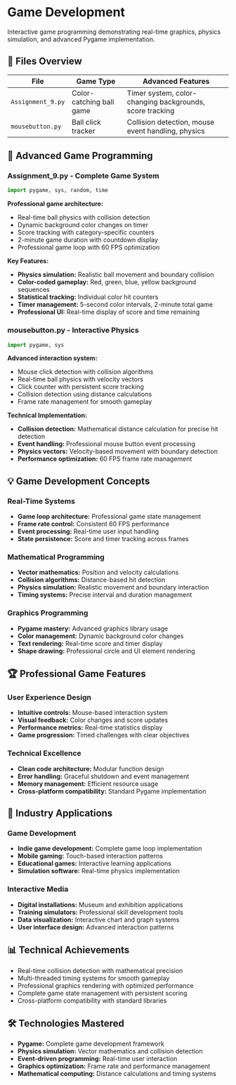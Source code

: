 # Game Development

Interactive game programming demonstrating real-time graphics, physics simulation, and advanced Pygame implementation.

## 📝 Files Overview

| **File** | **Game Type** | **Advanced Features** |
|----------|---------------|----------------------|
| `Assignment_9.py` | Color-catching ball game | Timer system, color-changing backgrounds, score tracking |
| `mousebutton.py` | Ball click tracker | Collision detection, mouse event handling, physics |

## 🎯 Advanced Game Programming

### Assignment_9.py - Complete Game System

```python
import pygame, sys, random, time
```

**Professional game architecture:**
- Real-time ball physics with collision detection
- Dynamic background color changes on timer
- Score tracking with category-specific counters
- 2-minute game duration with countdown display
- Professional game loop with 60 FPS optimization

**Key Features:**
- **Physics simulation:** Realistic ball movement and boundary collision
- **Color-coded gameplay:** Red, green, blue, yellow background sequences
- **Statistical tracking:** Individual color hit counters
- **Timer management:** 5-second color intervals, 2-minute total game
- **Professional UI:** Real-time display of score and time remaining

### mousebutton.py - Interactive Physics

```python
import pygame, sys
```

**Advanced interaction system:**
- Mouse click detection with collision algorithms
- Real-time ball physics with velocity vectors
- Click counter with persistent score tracking
- Collision detection using distance calculations
- Frame rate management for smooth gameplay

**Technical Implementation:**
- **Collision detection:** Mathematical distance calculation for precise hit detection
- **Event handling:** Professional mouse button event processing
- **Physics vectors:** Velocity-based movement with boundary detection
- **Performance optimization:** 60 FPS frame rate management

## 💡 Game Development Concepts

### Real-Time Systems
- **Game loop architecture:** Professional game state management
- **Frame rate control:** Consistent 60 FPS performance
- **Event processing:** Real-time user input handling
- **State persistence:** Score and timer tracking across frames

### Mathematical Programming
- **Vector mathematics:** Position and velocity calculations
- **Collision algorithms:** Distance-based hit detection
- **Physics simulation:** Realistic movement and boundary interaction
- **Timing systems:** Precise interval and duration management

### Graphics Programming
- **Pygame mastery:** Advanced graphics library usage
- **Color management:** Dynamic background color changes
- **Text rendering:** Real-time score and timer display
- **Shape drawing:** Professional circle and UI element rendering

## 🏆 Professional Game Features

### User Experience Design
- **Intuitive controls:** Mouse-based interaction system
- **Visual feedback:** Color changes and score updates
- **Performance metrics:** Real-time statistics display
- **Game progression:** Timed challenges with clear objectives

### Technical Excellence
- **Clean code architecture:** Modular function design
- **Error handling:** Graceful shutdown and event management
- **Memory management:** Efficient resource usage
- **Cross-platform compatibility:** Standard Pygame implementation

## 🚀 Industry Applications

### Game Development
- **Indie game development:** Complete game loop implementation
- **Mobile gaming:** Touch-based interaction patterns
- **Educational games:** Interactive learning applications
- **Simulation software:** Real-time physics implementation

### Interactive Media
- **Digital installations:** Museum and exhibition applications
- **Training simulators:** Professional skill development tools
- **Data visualization:** Interactive chart and graph systems
- **User interface design:** Advanced interaction patterns

## 📊 Technical Achievements

- Real-time collision detection with mathematical precision
- Multi-threaded timing systems for smooth gameplay
- Professional graphics rendering with optimized performance
- Complete game state management with persistent scoring
- Cross-platform compatibility with standard libraries

## 🛠️ Technologies Mastered

- **Pygame:** Complete game development framework
- **Physics simulation:** Vector mathematics and collision detection
- **Event-driven programming:** Real-time user interaction
- **Graphics optimization:** Frame rate and performance management
- **Mathematical computing:** Distance calculations and timing systems
